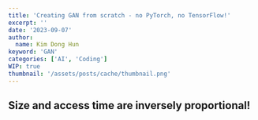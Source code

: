 ```yaml
---
title: 'Creating GAN from scratch - no PyTorch, no TensorFlow!'
excerpt: ''
date: '2023-09-07'
author:
  name: Kim Dong Hun
keyword: 'GAN'
categories: ['AI', 'Coding']
WIP: true
thumbnail: '/assets/posts/cache/thumbnail.png'
---
```


## Size and access time are inversely proportional!

